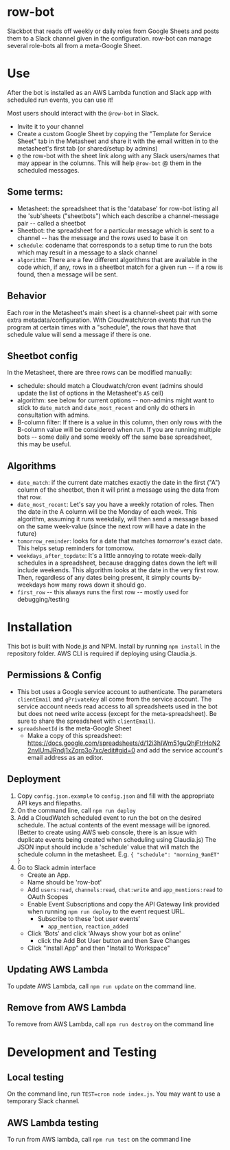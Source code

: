 # row-bot
Slackbot that reads off weekly or daily roles from Google Sheets and posts them to a Slack channel given in the configuration.
row-bot can manage several role-bots all from a meta-Google Sheet.

# Use
After the bot is installed as an AWS Lambda function and Slack app with scheduled run events, you can use it!

Most users should interact with the `@row-bot` in Slack.
* Invite it to your channel
* Create a custom Google Sheet by copying the "Template for Service Sheet" tab in the Metasheet and share it with the email
  written in to the metasheet's first tab (or shared/setup by admins)
* `@` the row-bot with the sheet link along with any Slack users/names that may appear in the columns. This will help
  `@row-bot` @ them in the scheduled messages.


## Some terms:
* Metasheet: the spreadsheet that is the 'database' for row-bot listing all the 'sub'sheets ("sheetbots") which
  each describe a channel-message pair -- called a sheetbot
* Sheetbot: the spreadsheet for a particular message which is sent to a channel -- has
  the message and the rows used to base it on
* `schedule`: codename that corresponds to a setup time to run the bots which may result in a message to a slack channel
* `algorithm`: There are a few different algorithms that are available in the code which, if any, rows in a sheetbot match
  for a given run -- if a row is found, then a message will be sent.

## Behavior

Each row in the Metasheet's main sheet is a channel-sheet pair with some extra metadata/configuration. With Cloudwatch/cron events
that run the program at certain times with a "schedule", the rows that have that schedule value will send a message if there is one.

## Sheetbot config

In the Metasheet, there are three rows can be modified manually:

* schedule: should match a Cloudwatch/cron event (admins should update the list of options in the Metasheet's `A5` cell)
* algorithm: see below for current options -- non-admins might want to stick to `date_match` and `date_most_recent` and only
  do others in consultation with admins.
* B-column filter: If there is a value in this column, then only rows with the B-column value will be considered when
  run. If you are running multiple bots -- some daily and some weekly off the same base spreadsheet, this may be useful.

## Algorithms

* `date_match`: if the current date matches exactly the date in the first ("A") column of the sheetbot, then it will print a message
  using the data from that row.
* `date_most_recent`: Let's say you have a weekly rotation of roles. Then the date in the A column will be the Monday of each week.
  This algorithm, assuming it runs weekdaily, will then send a message based on the same week-value (since the next row will have a
  date in the future)
* `tomorrow_reminder`: looks for a date that matches *tomorrow*'s exact date. This helps setup reminders for tomorrow.
* `weekdays_after_topdate`: It's a little annoying to rotate week-daily schedules in a spreadsheet, because dragging dates down the left
  will include weekends. This algorithm looks at the date in the very first row. Then, regardless of any dates being present, it
  simply counts by-weekdays how many rows down it should go.
* `first_row` -- this always runs the first row -- mostly used for debugging/testing


# Installation
This bot is built with Node.js and NPM.  Install by running `npm install` in the repository folder.  AWS CLI is required if deploying using Claudia.js.

## Permissions & Config
- This bot uses a Google service account to authenticate.  The parameters `clientEmail` and `gPrivateKey` all come from the service account.  The service account needs read access to all spreadsheets used in the bot  but does not need write access (except for the meta-spreadsheet). Be sure to share the spreadsheet with `clientEmail`).
- `spreadsheetId` is the meta-Google Sheet
  - Make a copy of this spreadsheet: https://docs.google.com/spreadsheets/d/12i3hIWm51guQhjFtrHpN22nvIUmJRndj1xZqrp3o7xc/edit#gid=0 and add the service account's email address as an editor.

## Deployment
1. Copy `config.json.example` to `config.json` and fill with the appropriate API keys and filepaths.
2. On the command line, call `npm run deploy`
3. Add a CloudWatch scheduled event to run the bot on the desired schedule.  The actual contents of the event message will be ignored. (Better to create using AWS web console, there is an issue with duplicate events being created when scheduling using Claudia.js) The JSON input should include a 'schedule' value that will match the schedule column in the metasheet.  E.g. `{ "schedule": "morning_9amET" }`
4. Go to Slack admin interface
   * Create an App. 
   * Name should be 'row-bot'
   * Add `users:read`, `channels:read`, `chat:write` and `app_mentions:read` to OAuth Scopes
   * Enable Event Subscriptions and copy the API Gateway link provided when running `npm run deploy` to the event request URL.
     * Subscribe to these 'bot user events'
       * `app_mention`, `reaction_added`
   * Click 'Bots' and click 'Always show your bot as online'
     * click the Add Bot User button and then Save Changes
   * Click "Install App" and then "Install to Workspace"

## Updating AWS Lambda
To update AWS Lambda, call `npm run update` on the command line.

## Remove from AWS Lambda
To remove from AWS Lambda, call `npm run destroy` on the command line


# Development and Testing

## Local testing
On the command line, run `TEST=cron node index.js`.  You may want to use a temporary Slack channel.

## AWS Lambda testing
To run from AWS lambda, call `npm run test` on the command line
